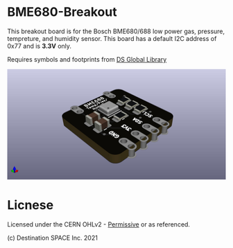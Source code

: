 # BME680-Breakout
This breakout board is for the Bosch BME680/688 low power gas, pressure, tempreture, and humidity sensor. This board has a default I2C address of 0x77 and is **3.3V** only.

Requires symbols and footprints from [DS Global Library](https://github.com/Destination-SPACE/DS-KiCad-Global-Source)

![](https://github.com/Destination-SPACE/BME680-Breakout/blob/main/bme688Breakout-rev3.jpg)

# Licnese

Licensed under the CERN OHLv2 - [Permissive](https://github.com/Destination-SPACE/BME680-Breakout/blob/main/LICENSE) or as referenced.

(c) Destination SPACE Inc. 2021
